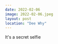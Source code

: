 ```yaml
---
date: 2022-02-06
image: 2022-02-06.jpeg
layout: post
location: "Dee Why"
---
```



It's a secret selfie